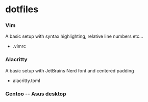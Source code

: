 # dotfiles #

### Vim ###
A basic setup with syntax highlighting, relative line numbers etc...
* .vimrc

### Alacritty ###
A basic setup with JetBrains Nerd font and centered padding
* alacritty.toml

### Gentoo -- Asus desktop ###


